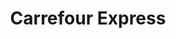 ---
title: "Carrefour Express"
url: /ciudad-autonoma-de-buenos-aires/carrefour-express-avenida-corrientes/
shop: comodidad
---